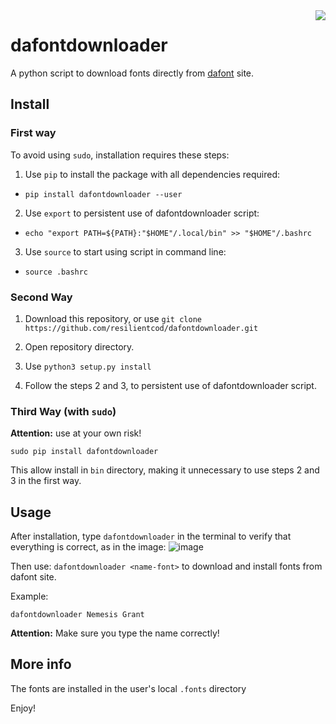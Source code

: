 <img src="https://camo.githubusercontent.com/debb4136883d8a3585f83971f342da038183f627/68747470733a2f2f7777772e6461666f6e742e636f6d2f696d672f6461666f6e742e706e67" align="right">


dafontdownloader
=================

A python script to download fonts directly from [dafont](https://www.dafont.com/) site.

## Install

  

### First way

To avoid using `sudo`, installation requires these steps:

  

1. Use `pip` to install the package with all dependencies required:

  

* `pip install dafontdownloader --user`

  

2. Use `export` to persistent use of dafontdownloader script:

  

* `echo "export PATH=${PATH}:"$HOME"/.local/bin" >> "$HOME"/.bashrc`

  

3. Use `source` to start using script in command line:

  

* `source .bashrc`

  

### Second Way

1. Download this repository, or use `git clone https://github.com/resilientcod/dafontdownloader.git`

2. Open repository directory.

3. Use `python3 setup.py install`

4. Follow the steps 2 and 3, to persistent use of dafontdownloader script.



### Third Way (with `sudo`)

**Attention:** use at your own risk!



`sudo pip install dafontdownloader`



This allow install in `bin` directory, making it unnecessary to use steps 2 and 3 in the first way.

## Usage
After installation, type `dafontdownloader` in the terminal to verify that everything is correct,
as in the image:
![image](https://i.imgur.com/VRY4gNZ.png)

Then use: `dafontdownloader <name-font>` to download and install fonts from dafont site.

Example:

`dafontdownloader Nemesis Grant`

**Attention:** Make sure you type the name correctly!

## More info

The fonts are installed in the user's local `.fonts` directory

Enjoy!
